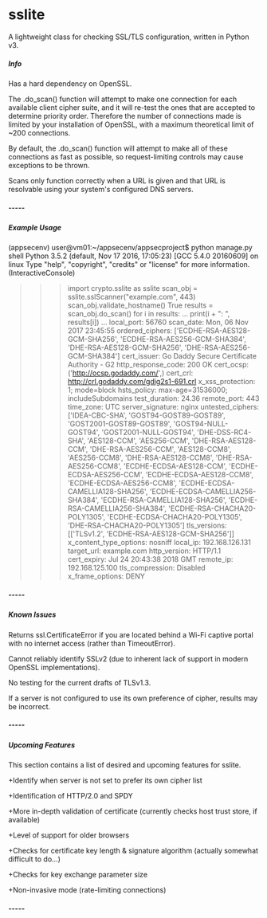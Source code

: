# sslite
A lightweight class for checking SSL/TLS configuration, written in Python v3.


##### Info #####
Has a hard dependency on OpenSSL.

The .do_scan() function will attempt to make one connection for each available client cipher suite, and it will re-test the ones that are accepted to determine priority order. Therefore the number of connections made is limited by your installation of OpenSSL, with a maximum theoretical limit of ~200 connections.

By default, the .do_scan() function will attempt to make all of these connections as fast as possible, so request-limiting controls may cause exceptions to be thrown.

Scans only function correctly when a URL is given and that URL is resolvable using your system's configured DNS servers.
##### ----- #####


#####  Example Usage #####
(appsecenv) user@vm01:~/appsecenv/appsecproject$ python manage.py shell
Python 3.5.2 (default, Nov 17 2016, 17:05:23) 
[GCC 5.4.0 20160609] on linux
Type "help", "copyright", "credits" or "license" for more information.
(InteractiveConsole)
>>> import crypto.sslite as sslite
>>> scan_obj = sslite.sslScanner("example.com", 443)
>>> scan_obj.validate_hostname()
True
>>> results = scan_obj.do_scan()
>>> for i in results:
...     print(i + ": ", results[i])
... 
local_port:  56760
scan_date:  Mon, 06 Nov 2017 23:45:55
ordered_ciphers:  ['ECDHE-RSA-AES128-GCM-SHA256', 'ECDHE-RSA-AES256-GCM-SHA384', 'DHE-RSA-AES128-GCM-SHA256', 'DHE-RSA-AES256-GCM-SHA384']
cert_issuer:  Go Daddy Secure Certificate Authority - G2
http_response_code:  200 OK
cert_ocsp:  ('http://ocsp.godaddy.com/',)
cert_crl:  http://crl.godaddy.com/gdig2s1-691.crl
x_xss_protection:  1; mode=block
hsts_policy:  max-age=31536000; includeSubdomains
test_duration:  24.36
remote_port:  443
time_zone:  UTC
server_signature:  nginx
untested_ciphers:  ['IDEA-CBC-SHA', 'GOST94-GOST89-GOST89', 'GOST2001-GOST89-GOST89', 'GOST94-NULL-GOST94', 'GOST2001-NULL-GOST94', 'DHE-DSS-RC4-SHA', 'AES128-CCM', 'AES256-CCM', 'DHE-RSA-AES128-CCM', 'DHE-RSA-AES256-CCM', 'AES128-CCM8', 'AES256-CCM8', 'DHE-RSA-AES128-CCM8', 'DHE-RSA-AES256-CCM8', 'ECDHE-ECDSA-AES128-CCM', 'ECDHE-ECDSA-AES256-CCM', 'ECDHE-ECDSA-AES128-CCM8', 'ECDHE-ECDSA-AES256-CCM8', 'ECDHE-ECDSA-CAMELLIA128-SHA256', 'ECDHE-ECDSA-CAMELLIA256-SHA384', 'ECDHE-RSA-CAMELLIA128-SHA256', 'ECDHE-RSA-CAMELLIA256-SHA384', 'ECDHE-RSA-CHACHA20-POLY1305', 'ECDHE-ECDSA-CHACHA20-POLY1305', 'DHE-RSA-CHACHA20-POLY1305']
tls_versions:  [['TLSv1.2', 'ECDHE-RSA-AES128-GCM-SHA256']]
x_content_type_options:  nosniff
local_ip:  192.168.126.131
target_url:  example.com
http_version:  HTTP/1.1
cert_expiry:  Jul 24 20:43:38 2018 GMT
remote_ip:  192.168.125.100
tls_compression:  Disabled
x_frame_options:  DENY
##### ----- #####


##### Known Issues #####

Returns ssl.CertificateError if you are located behind a Wi-Fi captive portal with no internet access (rather than TimeoutError).

Cannot reliably identify SSLv2 (due to inherent lack of support in modern OpenSSL implementations).

No testing for the current drafts of TLSv1.3.

If a server is not configured to use its own preference of cipher, results may be incorrect.
##### ----- #####


##### Upcoming Features #####

This section contains a list of desired and upcoming features for sslite.

+Identify when server is not set to prefer its own cipher list

+Identification of HTTP/2.0 and SPDY

+More in-depth validation of certificate (currently checks host trust store, if available)

+Level of support for older browsers

+Checks for certificate key length & signature algorithm (actually somewhat difficult to do...)

+Checks for key exchange parameter size

+Non-invasive mode (rate-limiting connections)
##### ----- #####
